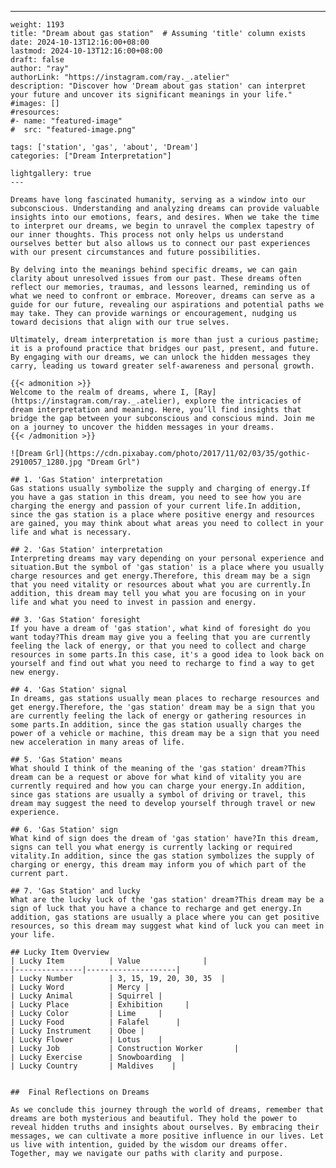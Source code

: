 ---
    weight: 1193
    title: "Dream about gas station"  # Assuming 'title' column exists
    date: 2024-10-13T12:16:00+08:00
    lastmod: 2024-10-13T12:16:00+08:00
    draft: false
    author: "ray"
    authorLink: "https://instagram.com/ray._.atelier"
    description: "Discover how 'Dream about gas station' can interpret your future and uncover its significant meanings in your life."
    #images: []
    #resources:
    #- name: "featured-image"
    #  src: "featured-image.png"
    
    tags: ['station', 'gas', 'about', 'Dream']
    categories: ["Dream Interpretation"]
    
    lightgallery: true
    ---
    
    Dreams have long fascinated humanity, serving as a window into our subconscious. Understanding and analyzing dreams can provide valuable insights into our emotions, fears, and desires. When we take the time to interpret our dreams, we begin to unravel the complex tapestry of our inner thoughts. This process not only helps us understand ourselves better but also allows us to connect our past experiences with our present circumstances and future possibilities.
    
    By delving into the meanings behind specific dreams, we can gain clarity about unresolved issues from our past. These dreams often reflect our memories, traumas, and lessons learned, reminding us of what we need to confront or embrace. Moreover, dreams can serve as a guide for our future, revealing our aspirations and potential paths we may take. They can provide warnings or encouragement, nudging us toward decisions that align with our true selves.
    
    Ultimately, dream interpretation is more than just a curious pastime; it is a profound practice that bridges our past, present, and future. By engaging with our dreams, we can unlock the hidden messages they carry, leading us toward greater self-awareness and personal growth.
    
    {{< admonition >}}
    Welcome to the realm of dreams, where I, [Ray](https://instagram.com/ray._.atelier), explore the intricacies of dream interpretation and meaning. Here, you’ll find insights that bridge the gap between your subconscious and conscious mind. Join me on a journey to uncover the hidden messages in your dreams.
    {{< /admonition >}}
    
    ![Dream Grl](https://cdn.pixabay.com/photo/2017/11/02/03/35/gothic-2910057_1280.jpg "Dream Grl")
    
    ## 1. 'Gas Station' interpretation
    Gas stations usually symbolize the supply and charging of energy.If you have a gas station in this dream, you need to see how you are charging the energy and passion of your current life.In addition, since the gas station is a place where positive energy and resources are gained, you may think about what areas you need to collect in your life and what is necessary.
    
    ## 2. 'Gas Station' interpretation
    Interpreting dreams may vary depending on your personal experience and situation.But the symbol of 'gas station' is a place where you usually charge resources and get energy.Therefore, this dream may be a sign that you need vitality or resources about what you are currently.In addition, this dream may tell you what you are focusing on in your life and what you need to invest in passion and energy.
    
    ## 3. 'Gas Station' foresight
    If you have a dream of 'gas station', what kind of foresight do you want today?This dream may give you a feeling that you are currently feeling the lack of energy, or that you need to collect and charge resources in some parts.In this case, it's a good idea to look back on yourself and find out what you need to recharge to find a way to get new energy.
    
    ## 4. 'Gas Station' signal
    In dreams, gas stations usually mean places to recharge resources and get energy.Therefore, the 'gas station' dream may be a sign that you are currently feeling the lack of energy or gathering resources in some parts.In addition, since the gas station usually charges the power of a vehicle or machine, this dream may be a sign that you need new acceleration in many areas of life.
    
    ## 5. 'Gas Station' means
    What should I think of the meaning of the 'gas station' dream?This dream can be a request or above for what kind of vitality you are currently required and how you can charge your energy.In addition, since gas stations are usually a symbol of driving or travel, this dream may suggest the need to develop yourself through travel or new experience.
    
    ## 6. 'Gas Station' sign
    What kind of sign does the dream of 'gas station' have?In this dream, signs can tell you what energy is currently lacking or required vitality.In addition, since the gas station symbolizes the supply of charging or energy, this dream may inform you of which part of the current part.
    
    ## 7. 'Gas Station' and lucky
    What are the lucky luck of the 'gas station' dream?This dream may be a sign of luck that you have a chance to recharge and get energy.In addition, gas stations are usually a place where you can get positive resources, so this dream may suggest what kind of luck you can meet in your life.
    
    ## Lucky Item Overview
    | Lucky Item          | Value              |
    |---------------|--------------------|
    | Lucky Number        | 3, 15, 19, 20, 30, 35  |
    | Lucky Word          | Mercy |
    | Lucky Animal        | Squirrel |
    | Lucky Place         | Exhibition     |
    | Lucky Color         | Lime     |
    | Lucky Food          | Falafel      |
    | Lucky Instrument    | Oboe |
    | Lucky Flower        | Lotus    |
    | Lucky Job           | Construction Worker       |
    | Lucky Exercise      | Snowboarding  |
    | Lucky Country       | Maldives    |
    
    
    ##  Final Reflections on Dreams
    
    As we conclude this journey through the world of dreams, remember that dreams are both mysterious and beautiful. They hold the power to reveal hidden truths and insights about ourselves. By embracing their messages, we can cultivate a more positive influence in our lives. Let us live with intention, guided by the wisdom our dreams offer. Together, may we navigate our paths with clarity and purpose.
    